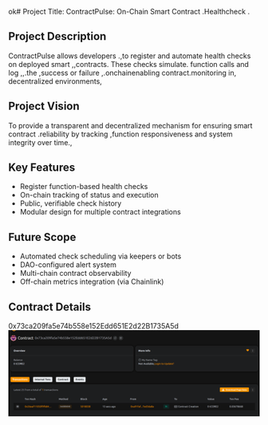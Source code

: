 ok# Project Title: ContractPulse: On-Chain Smart Contract .Healthcheck .
  
## Project Description

ContractPulse  allows developers .,to register and automate health checks on deployed smart ,,contracts. These checks simulate. function calls and log ,,.the  ,success or failure ,.onchainenabling contract.monitoring in,  decentralized environments,
 
## Project Vision 
 
To provide a transparent and decentralized mechanism for ensuring smart contract .reliability by tracking ,function responsiveness and system integrity over time.,

## Key Features

- Register function-based health checks
- On-chain tracking of status and execution
- Public, verifiable check history
- Modular design for multiple contract  integrations

## Future Scope

- Automated check scheduling via keepers or bots
- DAO-configured alert system
- Multi-chain contract observability 
- Off-chain metrics integration (via Chainlink)

## Contract Details
0x73ca209fa5e74b558e152Edd651E2d22B1735A5d
![alt text](image.png)
